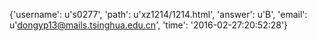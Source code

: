 {'username': u's0277', 'path': u'xz1214/1214.html', 'answer': u'B', 'email': u'dongyp13@mails.tsinghua.edu.cn', 'time': '2016-02-27:20:52:28'}